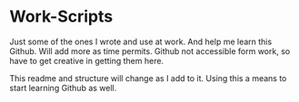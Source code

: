 # Work-Scripts
Just some of the ones I wrote and use at work. And help me learn this Github.
Will add more as time permits. Github not accessible form work, so have to get creative in getting them here.

This readme and structure will change as I add to it. Using this a means to start learning Github as well.

